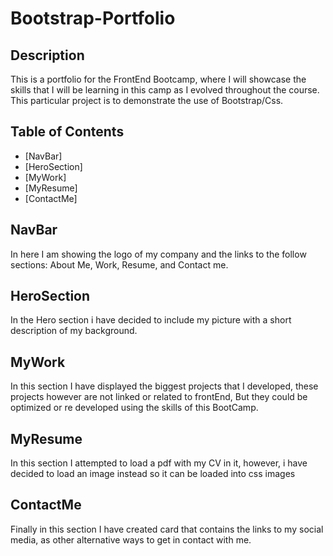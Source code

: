 # Bootstrap-Portfolio

## Description 

This is a portfolio for the FrontEnd Bootcamp, where I will showcase the skills that I will be learning in this camp as I evolved throughout the course.
This particular project is to demonstrate the use of Bootstrap/Css.




## Table of Contents


* [NavBar]
* [HeroSection]
* [MyWork]
* [MyResume]
* [ContactMe]



## NavBar

In here I am showing the logo of my company and the links to the follow sections: About Me, Work, Resume, and Contact me.


## HeroSection 
In the Hero section i have decided to include my picture with a short description of my background.


## MyWork

In this section I have displayed the biggest projects that I developed, these projects however are not linked or related to frontEnd, But they could be optimized or re developed using the skills of this BootCamp.


## MyResume

In this section I attempted to load a pdf with my CV in it, however, i have decided to load an image instead so it can be loaded into css images


## ContactMe

Finally in this section I have created card that contains the links to my social media, as other alternative ways to get in contact with me.


